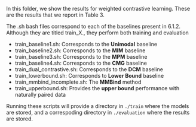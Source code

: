 In this folder, we show the results for weighted contrastive learning. These are the results that we report in Table 3.

The .sh bash files correspond to each of the baselines present in 6.1.2. Although they are titled train_X., they perform both training and evaluation
- train_baseline1.sh: Corresponds to the **Unimodal** baseline
- train_baseline2.sh: Corresponds to the **MIM** baseline
- train_baseline3.sh: Corresponds to the **MPM** baseline
- train_baseline4.sh: Corresponds to the **CMG** baseline
- train_dual_contrastive.sh: Corresponds to the **DCM** baseline
- train_lowerbound.sh: Corresponds to **Lower Bound** baseline
- train_mmbind_incomplete.sh: The **MMBind** method
- train_upperbound.sh: Provides the **upper bound** performance with naturally paired data

Running these scripts will provide a directory in `./train` where the models are stored, and a correspoding directory in `./evaluation` where the results are stored. 